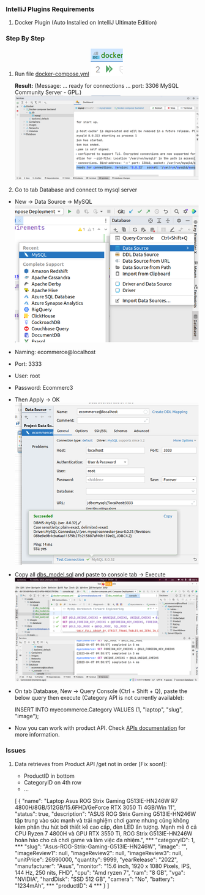 ### IntelliJ Plugins Requirements
1. Docker Plugin (Auto Installed on IntelliJ Ultimate Edition)


### Step By Step
1. Run file [docker-compose.yml](../docker/docker-compose.yml)
![docker_run](../assets/images/database/docker_run.png)

    **Result:** (Message: ... ready for connections ... port: 3306  MySQL Community Server - GPL.)
    ![docker_result](../assets/images/database/docker_result.png)


2. Go to tab Database and connect to mysql server
- New -> Data Source -> MySQL
![connect_instruction](../assets/images/database/connect_instruction.png)


- Naming: ecommerce@localhost
- Port: 3333
- User: root
- Password: Ecommerc3
- Then Apply -> OK
![try_to_connect_database](../assets/images/database/try_to_connect_database.png)


- Copy all [dbs_model.sql](../assets/databases/mysql/dbs_model.sql) and paste to console tab -> Execute
![connection_result](../assets/images/database/connection_result.png)

- On tab Database, New -> Query Console (Ctrl + Shift + Q), paste the below query then execute (Category API is not currently available):


    INSERT INTO myecommerce.Category VALUES (1, "laptop", "slug", "image");


- Now you can work with product API. Check [APIs documentation](APIs.md) for more information.

### Issues
1.  Data retrieves from Product API /get not in order [Fix soon!]:

    - ProductID in bottom
    - CategoryID on 4th row
    - ...


    [
        {
            "name": "Laptop Asus ROG Strix Gaming G513IE-HN246W R7 4800H/8GB/512GB/15.6FHD/GeForce RTX 3050 Ti 4GB/Win 11",
            "status": true,
            "description": "ASUS ROG Strix Gaming G513IE-HN246W tập trung vào sức mạnh và trải nghiệm chơi game nhưng cũng không kém phần thu hút bởi thiết kế cao cấp, đèn LED ấn tượng. Mạnh mẽ ở cả CPU Ryzen 7 4800H và GPU RTX 3550 Ti, ROG Strix G513IE-HN246W hoàn hảo cho cả chơi game và làm việc đa nhiệm.",
            *** "categoryID": 1, ***
            "slug": "Asus-ROG-Strix-Gaming-G513IE-HN246W",
            "image": "",
            "imageReview1": null,
            "imageReview2": null,
            "imageReview3": null,
            "unitPrice": 26990000,
            "quantity": 9999,
            "yearRelease": "2022",
            "manufacturer": "Asus",
            "monitor": "15.6 inch, 1920 x 1080 Pixels, IPS, 144 Hz, 250 nits, FHD",
            "cpu": "Amd ryzen 7",
            "ram": "8 GB",
            "vga": "NVIDIA",
            "hardDisk": "SSD 512 GB",
            "camera": "No",
            "battery": "1234mAh",
            *** "productID": 4 ***
        }
    ]
